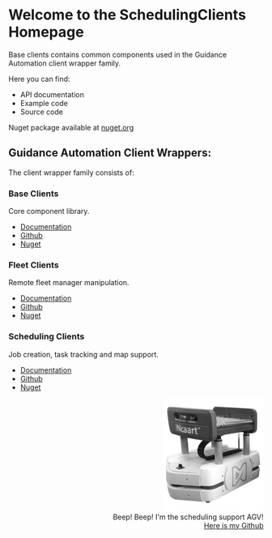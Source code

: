 # Welcome to the **SchedulingClients Homepage**

Base clients contains common components used in the Guidance Automation client wrapper family.

Here you can find:

* API documentation
* Example code
* Source code

Nuget package available at [nuget.org](https://www.nuget.org/packages/SchedulingClients/)

## Guidance Automation Client Wrappers:

The client wrapper family consists of:

### Base Clients

Core component library.

* [Documentation](https://guidanceautomation.github.io/BaseClients/)
* [Github](https://github.com/GuidanceAutomation/BaseClients)
* [Nuget](https://www.nuget.org/packages/BaseClients/)

### Fleet Clients

Remote fleet manager manipulation.

* [Documentation](https://guidanceautomation.github.io/FleetClients/)
* [Github](https://github.com/GuidanceAutomation/FleetClients)
* [Nuget](https://www.nuget.org/packages/FleetClients/)

### Scheduling Clients

Job creation, task tracking and map support.

* [Documentation](https://guidanceautomation.github.io/SchedulingClients/)
* [Github](https://github.com/GuidanceAutomation/SchedulingClients)
* [Nuget](https://www.nuget.org/packages/SchedulingClients/)

<div style="text-align: right">
  <img src="images/incaartBW.jpg" alt="AGV image" width="200"/>
  <br>
  Beep! Beep! I'm the scheduling support AGV!<br>
  <a href="https://github.com/GuidanceAutomation">Here is my Github</a>
</div>
